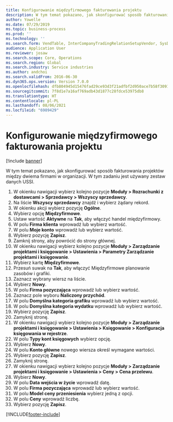 ```yaml
---
title: Konfigurowanie międzyfirmowego fakturowania projektu
description: W tym temat pokazano, jak skonfigurować sposób fakturowania projektów między dwiema firmami w organizacji.
author: Yowelle
ms.date: 07/29/2019
ms.topic: business-process
ms.prod: ''
ms.technology: ''
ms.search.form: VendTable, InterCompanyTradingRelationSetupVendor, SysDataAreaSelectLookup, ProjParameters, ProjPosting, ProjTransferPrice
audience: Application User
ms.reviewer: josaw
ms.search.scope: Core, Operations
ms.search.region: Global
ms.search.industry: Service industries
ms.author: andchoi
ms.search.validFrom: 2016-06-30
ms.dyn365.ops.version: Version 7.0.0
ms.openlocfilehash: dfb804945d15476fad29ce93d3f21adfbf2d950ace7b58f30911b36e494ff0c1
ms.sourcegitcommit: 7f8d1e7a16af769adb43d1877c28fdce53975db8
ms.translationtype: HT
ms.contentlocale: pl-PL
ms.lasthandoff: 08/06/2021
ms.locfileid: "6989429"
---
```

# <a name="configure-intercompany-project-invoicing"></a>Konfigurowanie międzyfirmowego fakturowania projektu

[!include [banner](../../includes/banner.md)]

W tym temat pokazano, jak skonfigurować sposób fakturowania projektów między dwiema firmami w organizacji. W tym zadaniu jest używany zestaw danych USSI.

1. W okienku nawigacji wybierz kolejno pozycje **Moduły > Rozrachunki z dostawcami > Sprzedawcy > Wszyscy sprzedawcy**.
2. Na liście **Wszyscy sprzedawcy** znajdź i wybierz żądany rekord.
3. W okienku akcji wybierz pozycję **Ogólne**.
4. Wybierz opcję **Międzyfirmowe**.
5. Ustaw wartość **Aktywne** na **Tak**, aby włączyć handel międzyfirmowy.
6. W polu **Firma klienta** wprowadź lub wybierz wartość.
7. W polu **Moje konto** wprowadź lub wybierz wartość.
8. Wybierz pozycję **Zapisz**.
9. Zamknij strony, aby powrócić do strony głównej.
10. W okienku nawigacji wybierz kolejno pozycje **Moduły > Zarządzanie projektami i księgowanie > Ustawienia > Parametry Zarządzanie projektami i księgowanie**.
11. Wybierz kartę **Międzyfirmowe**.
12. Przesuń suwak na **Tak**, aby włączyć Międzyfirmowe planowanie zasobów i grafiki.
13. Zaznacz wybrany wiersz na liście.
14. Wybierz **Nowy**.
15. W polu **Firma pozyczająca** wprowadź lub wybierz wartość.
16. Zaznacz pole wyboru **Naliczony przychód**.
17. W polu **Domyślna kategoria grafiku** wprowadź lub wybierz wartość.
18. W polu **Domyślna kategoria wydatku** wprowadź lub wybierz wartość.
19. Wybierz pozycję **Zapisz**.
20. Zamyknij stronę.
21. W okienku nawigacji wybierz kolejno pozycje **Moduły > Zarządzanie projektami i księgowanie > Ustawienia > Księgowanie > Konfiguracja księgowania w rejestrze**.
22. W polu **Typy kont księgowych** wybierz opcję.
23. Wybierz **Nowy**.
24. W polu **Konto główne** nowego wiersza określ wymagane wartości.
25. Wybierz pozycję **Zapisz**.
26. Zamyknij stronę.
27. W okienku nawigacji wybierz kolejno pozycje **Moduły > Zarządzanie projektami i księgowanie > Ustawienia > Ceny > Cena przelewu**.
28. Wybierz **Nowy**.
29. W polu **Data wejścia w życie** wprowadź datę.
30. W polu **Firma pozyczająca** wprowadź lub wybierz wartość.
31. W polu **Model ceny przeniesienia** wybierz jedną z opcji.
32. W polu **Ceny** wprowadź liczbę.
33. Wybierz pozycję **Zapisz**.



[!INCLUDE[footer-include](../../includes/footer-banner.md)]